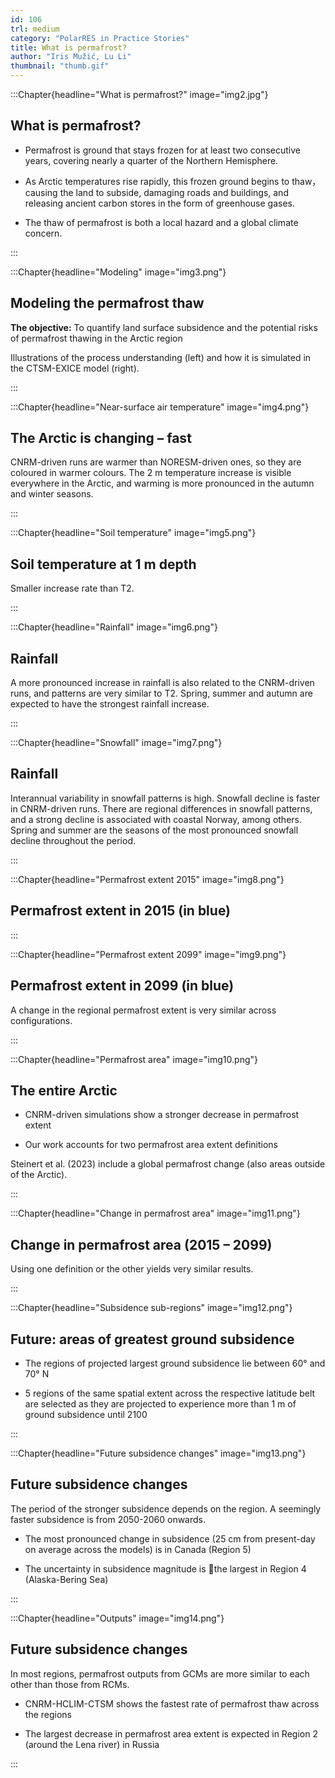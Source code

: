```yaml
---
id: 106
trl: medium
category: "PolarRES in Practice Stories"
title: What is permafrost?
author: "Iris Mužić, Lu Li"
thumbnail: "thumb.gif"
---
```


<!-- Section one -->

:::Chapter{headline="What is permafrost?" image="img2.jpg"}

## What is permafrost?

- Permafrost is ground that stays frozen for at least two consecutive years, covering nearly a quarter of the Northern Hemisphere.

- As Arctic temperatures rise rapidly, this frozen ground begins to thaw，causing the land to subside, damaging roads and buildings, and releasing ancient carbon stores in the form of greenhouse gases.

- The thaw of permafrost is both a local hazard and a global climate concern.

:::

<!-- Section two -->

:::Chapter{headline="Modeling" image="img3.png"}

## Modeling the permafrost thaw

**The objective:** To quantify land surface subsidence and the potential risks of permafrost thawing in the Arctic region

Illustrations of the process understanding (left) and how it is simulated in the CTSM-EXICE model (right).

:::

<!-- Section three -->

:::Chapter{headline="Near-surface air temperature" image="img4.png"}

## The Arctic is changing – fast

CNRM-driven runs are warmer than NORESM-driven ones, so they are coloured in warmer colours. The 2 m temperature increase is visible everywhere in the Arctic, and warming is more pronounced in the autumn and winter seasons.

:::

<!-- Section four -->

:::Chapter{headline="Soil temperature" image="img5.png"}

## Soil temperature at 1 m depth

Smaller increase rate than T2.

:::

<!-- Section five -->

:::Chapter{headline="Rainfall" image="img6.png"}

## Rainfall

A more pronounced increase in rainfall is also related to the CNRM-driven runs, and patterns are very similar to T2. Spring, summer and autumn are expected to have the strongest rainfall increase.


:::

<!-- Section six -->

:::Chapter{headline="Snowfall" image="img7.png"}

## Rainfall

Interannual variability in snowfall patterns is high. Snowfall decline is faster in CNRM-driven runs. There are regional differences in snowfall patterns, and a strong decline is associated with coastal Norway, among others. Spring and summer are the seasons of the most pronounced snowfall decline throughout the period.

:::

<!-- Section seven -->

:::Chapter{headline="Permafrost extent 2015" image="img8.png"}

## Permafrost extent in 2015 (in blue)

:::

<!-- Section eight -->

:::Chapter{headline="Permafrost extent 2099" image="img9.png"}

## Permafrost extent in 2099 (in blue)

A change in the regional permafrost extent is very similar across configurations.

:::

<!-- Section nine -->

:::Chapter{headline="Permafrost area" image="img10.png"}

## The entire Arctic

- CNRM-driven simulations show a stronger decrease in permafrost extent 

- Our work accounts for two permafrost area extent definitions

Steinert et al. (2023) include a global permafrost change (also areas outside of the Arctic).

:::

<!-- Section ten -->

:::Chapter{headline="Change in permafrost area" image="img11.png"}

## Change in permafrost area (2015 – 2099)

Using one definition or the other yields very similar results.

:::

<!-- Section eleven -->

:::Chapter{headline="Subsidence sub-regions" image="img12.png"}

## Future: areas of greatest ground subsidence

- The regions of projected largest ground subsidence lie between 60° and 70° N 

- 5 regions of the same spatial extent across the respective latitude belt are selected as they are projected to experience more than 1 m of ground subsidence until 2100

:::

<!-- Section twelve -->

:::Chapter{headline="Future subsidence changes" image="img13.png"}

## Future subsidence changes

The period of the stronger subsidence depends on the region. A seemingly faster subsidence is from 2050-2060 onwards.

- The most pronounced change in subsidence (25 cm from present-day on average across the models) is in Canada (Region 5)

- The uncertainty in subsidence magnitude is the largest in Region 4 (Alaska-Bering Sea)

:::

<!-- Section thirteen -->

:::Chapter{headline="Outputs" image="img14.png"}

## Future subsidence changes

In most regions, permafrost outputs from GCMs are more similar to each other than those from RCMs. 

- CNRM-HCLIM-CTSM shows the fastest rate of permafrost thaw across the regions 

- The largest decrease in permafrost area extent is expected in Region 2 (around the Lena river) in Russia

:::